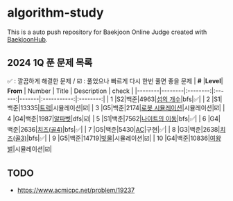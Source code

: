 # algorithm-study
This is a auto push repository for Baekjoon Online Judge created with [BaekjoonHub](https://github.com/BaekjoonHub/BaekjoonHub).


## 2024 1Q 푼 문제 목록
✅ : 깔끔하게 해결한 문제 / ☑️ : 풀었으나 빠르게 다시 한번 풀면 좋을 문제 
| **#** |**Level**| **From** | Number | Title | Description | check |
|--------|--------|:--------:|:------:|-------|:-----------:|:--------:|
| 1 |S2|백준|4963|[섬의 개수]()|bfs|✅|
| 2 |S1|백준|13335|[트럭](https://www.acmicpc.net/problem/13335)|시뮬레이션|☑️|
| 3 |G5|백준|2174|[로봇 시뮬레이션](https://www.acmicpc.net/problem/2174)|시뮬레이션|☑️|
| 4 |G4|백준|1987|[알파벳](https://www.acmicpc.net/problem/1987)|dfs|☑️|
| 5 |S1|백준|7562|[나이트의 이동](https://www.acmicpc.net/problem/7562)|bfs|✅|
| 6 |G4|백준|2636|[치즈(골4)](https://www.acmicpc.net/problem/2636)|bfs|✅|
| 7 |G5|백준|5430|[AC](https://www.acmicpc.net/problem/5430)|구현|✅|
| 8 |G3|백준|2638|[치즈(골3)](https://www.acmicpc.net/problem/2638)|bfs|✅|
| 9 |G5|백준|14719|[빗물](https://www.acmicpc.net/problem/14719)|시뮬레이션|☑️|
| 10 |G4|백준|10836|[여왕벌](https://www.acmicpc.net/problem/10836)|시뮬레이션|☑️|

## TODO
- https://www.acmicpc.net/problem/19237
